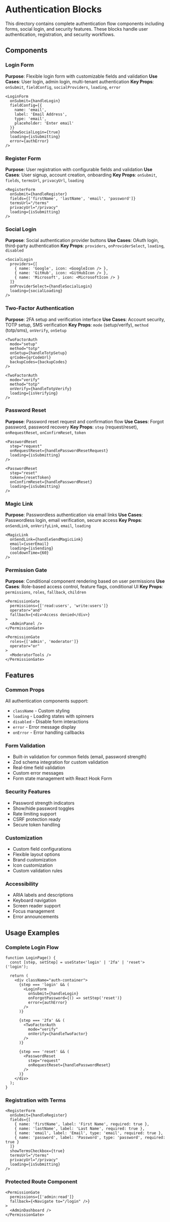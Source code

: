 # Authentication Blocks

This directory contains complete authentication flow components including forms, social login, and security features. These blocks handle user authentication, registration, and security workflows.

## Components

### Login Form

**Purpose**: Flexible login form with customizable fields and validation
**Use Cases**: User login, admin login, multi-tenant authentication
**Key Props**: `onSubmit`, `fieldConfig`, `socialProviders`, `loading`, `error`

```tsx
<LoginForm
  onSubmit={handleLogin}
  fieldConfig={{
    name: 'email',
    label: 'Email Address',
    type: 'email',
    placeholder: 'Enter email'
  }}
  showSocialLogin={true}
  loading={isSubmitting}
  error={authError}
/>
```

### Register Form

**Purpose**: User registration with configurable fields and validation
**Use Cases**: User signup, account creation, onboarding
**Key Props**: `onSubmit`, `fields`, `termsUrl`, `privacyUrl`, `loading`

```tsx
<RegisterForm
  onSubmit={handleRegister}
  fields={['firstName', 'lastName', 'email', 'password']}
  termsUrl="/terms"
  privacyUrl="/privacy"
  loading={isSubmitting}
/>
```

### Social Login

**Purpose**: Social authentication provider buttons
**Use Cases**: OAuth login, third-party authentication
**Key Props**: `providers`, `onProviderSelect`, `loading`, `disabled`

```tsx
<SocialLogin
  providers={[
    { name: 'Google', icon: <GoogleIcon /> },
    { name: 'GitHub', icon: <GitHubIcon /> },
    { name: 'Microsoft', icon: <MicrosoftIcon /> }
  ]}
  onProviderSelect={handleSocialLogin}
  loading={socialLoading}
/>
```

### Two-Factor Authentication

**Purpose**: 2FA setup and verification interface
**Use Cases**: Account security, TOTP setup, SMS verification
**Key Props**: `mode` (setup/verify), `method` (totp/sms), `onVerify`, `onSetup`

```tsx
<TwoFactorAuth
  mode="setup"
  method="totp"
  onSetup={handleTotpSetup}
  qrCode={qrCodeUrl}
  backupCodes={backupCodes}
/>

<TwoFactorAuth
  mode="verify"
  method="totp"
  onVerify={handleTotpVerify}
  loading={isVerifying}
/>
```

### Password Reset

**Purpose**: Password reset request and confirmation flow
**Use Cases**: Forgot password, password recovery
**Key Props**: `step` (request/reset), `onRequestReset`, `onConfirmReset`, `token`

```tsx
<PasswordReset
  step="request"
  onRequestReset={handlePasswordResetRequest}
  loading={isSubmitting}
/>

<PasswordReset
  step="reset"
  token={resetToken}
  onConfirmReset={handlePasswordReset}
  loading={isSubmitting}
/>
```

### Magic Link

**Purpose**: Passwordless authentication via email links
**Use Cases**: Passwordless login, email verification, secure access
**Key Props**: `onSendLink`, `onVerifyLink`, `email`, `loading`

```tsx
<MagicLink
  onSendLink={handleSendMagicLink}
  email={userEmail}
  loading={isSending}
  cooldownTime={60}
/>
```

### Permission Gate

**Purpose**: Conditional component rendering based on user permissions
**Use Cases**: Role-based access control, feature flags, conditional UI
**Key Props**: `permissions`, `roles`, `fallback`, `children`

```tsx
<PermissionGate
  permissions={['read:users', 'write:users']}
  operator="and"
  fallback={<div>Access denied</div>}
>
  <AdminPanel />
</PermissionGate>

<PermissionGate
  roles={['admin', 'moderator']}
  operator="or"
>
  <ModeratorTools />
</PermissionGate>
```

## Features

### Common Props

All authentication components support:

- `className` - Custom styling
- `loading` - Loading states with spinners
- `disabled` - Disable form interactions
- `error` - Error message display
- `onError` - Error handling callbacks

### Form Validation

- Built-in validation for common fields (email, password strength)
- Zod schema integration for custom validation
- Real-time field validation
- Custom error messages
- Form state management with React Hook Form

### Security Features

- Password strength indicators
- Show/hide password toggles
- Rate limiting support
- CSRF protection ready
- Secure token handling

### Customization

- Custom field configurations
- Flexible layout options
- Brand customization
- Icon customization
- Custom validation rules

### Accessibility

- ARIA labels and descriptions
- Keyboard navigation
- Screen reader support
- Focus management
- Error announcements

## Usage Examples

### Complete Login Flow

```tsx
function LoginPage() {
  const [step, setStep] = useState<'login' | '2fa' | 'reset'>('login');

  return (
    <div className="auth-container">
      {step === 'login' && (
        <LoginForm
          onSubmit={handleLogin}
          onForgotPassword={() => setStep('reset')}
          error={authError}
        />
      )}

      {step === '2fa' && (
        <TwoFactorAuth
          mode="verify"
          onVerify={handleTwoFactor}
        />
      )}

      {step === 'reset' && (
        <PasswordReset
          step="request"
          onRequestReset={handlePasswordReset}
        />
      )}
    </div>
  );
}
```

### Registration with Terms

```tsx
<RegisterForm
  onSubmit={handleRegister}
  fields={[
    { name: 'firstName', label: 'First Name', required: true },
    { name: 'lastName', label: 'Last Name', required: true },
    { name: 'email', label: 'Email', type: 'email', required: true },
    { name: 'password', label: 'Password', type: 'password', required: true }
  ]}
  showTermsCheckbox={true}
  termsUrl="/terms"
  privacyUrl="/privacy"
  loading={isSubmitting}
/>
```

### Protected Route Component

```tsx
<PermissionGate
  permissions={['admin:read']}
  fallback={<Navigate to="/login" />}
>
  <AdminDashboard />
</PermissionGate>
```
